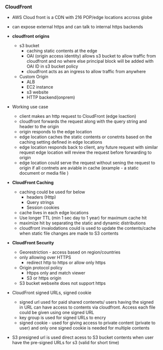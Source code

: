 ### <b> CloudFront </b> ###

- AWS Cloud front is a CDN with 216 POP/edge locations accross globe
- can expose external https and can talk to internal https backends

- <b>cloudfront origins</b>
   - s3 bucket
     - caching static contents at the edge
     - OAI (origin access identity) allows s3 bucket to allow traffic from cloudfront and no where else
     principal block will be added with OAI ID in s3 bucket policy
     - cloudfront acts as an ingress to allow traffic from anywhere
  - Custom Origin
    - ALB
    - EC2 instance
    - s3 website
    - HTTP backend(onprem)
- Working use case
  - client makes an http request to CloudFront (edge loaction)
  - cloudfront forwards the request along with the query string and header to the origin 
  - origin responds to the edge location
  - edge location caches the static contents or conetnts based on the caching setting defined in edge locations
  - edge location responds back to client, any future request with similar request edge location will review the request before forwarding to origin
  - edge location could serve the request without sening the request to origin if all contnets are aviable in cache (example - a static document or media file )


- <b> CloudFront Caching</b>
  - caching could be used for below
    - headers (Http)
    - Query strings
    - Session cookies
  - cache lives in each edge locations
  - Use longer TTL (min 1 sec day to 1 year) for maximum cache hit
  - maximize hit by separating the static and dynamic distributions
  - cloudfront invalodations could is used to update the contents/cache when static file changes are made to S3 contents
- <b>CloudFront Security</b>
  - Georestriction - access based on region/countries
  - only allowing over HTTPS
    - redirect http to https or allow only https
  - Origin protocol policy
    - Htpps only and match viewer
    - S3 or https origin
  - S3 bucket webseite does not support https
- CloudFront signed URLs, signed cookie
  - signed url used for paid shared contenets/ users having the signed in URL can have access to contents via cloudfront. Access each file could be given using one signed URL
  - key group is used for signed URLs to encry
  - signed cookie - used for giving access to private content (private to user) and only one signed cookie is needed for multiple contents
- S3 presigned url is used direct acess to S3 bucket contents when user have the pre-signed URLs for s3 (valid for short time)
